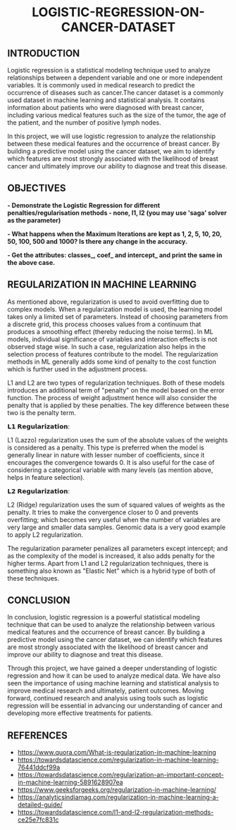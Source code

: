 <H1 align='center'> LOGISTIC-REGRESSION-ON-CANCER-DATASET</h1>

<h2>INTRODUCTION</h2>

Logistic regression is a statistical modeling technique used to analyze relationships between a dependent variable and one or more independent variables. It is commonly used in medical research to predict the occurrence of diseases such as cancer.The cancer dataset is a commonly used dataset in machine learning and statistical analysis. It contains information about patients who were diagnosed with breast cancer, including various medical features such as the size of the tumor, the age of the patient, and the number of positive lymph nodes.

In this project, we will use logistic regression to analyze the relationship between these medical features and the occurrence of breast cancer. By building a predictive model using the cancer dataset, we aim to identify which features are most strongly associated with the likelihood of breast cancer and ultimately improve our ability to diagnose and treat this disease.

<h2>OBJECTIVES </h2>

**- Demonstrate the Logistic Regression for different penalties/regularisation methods - none, l1, l2 (you may use 'saga' solver as the parameter)**

**- What happens when the Maximum Iterations are kept as 1, 2, 5, 10, 20, 50, 100, 500 and 1000? Is there any change in the accuracy.**

**- Get the attributes: classes_, coef_ and intercept_ and print the same in the above case.**

<h2> REGULARIZATION IN MACHINE LEARNING </h2>

As mentioned above, regularization is used to avoid overfitting due to complex models. When a regularization model is used, the learning model takes only a limited set of parameters. Instead of choosing parameters from a discrete grid, this process chooses values from a continuum that produces a smoothing effect (thereby reducing the noise terms).
In ML models, individual significance of variables and interaction effects is not observed stage wise. In such a case, regularization also helps in the selection process of features contribute to the model. The regularization methods in ML generally adds some kind of penalty to the cost function which is further used in the adjustment process.

L1 and L2 are two types of regularization techniques. Both of these models introduces an additional term of "penalty" on the model based on the error function. The process of weight adjustment hence will also consider the penalty that is applied by these penalties. The key difference between these two is the penalty term.

𝗟𝟭 𝗥𝗲𝗴𝘂𝗹𝗮𝗿𝗶𝘇𝗮𝘁𝗶𝗼𝗻:

L1 (Lazzo) regularization uses the sum of the absolute values of the weights is considered as a penalty. This type is preferred when the model is generally linear in nature with lesser number of coefficients, since it encourages the convergence towards 0. It is also useful for the case of considering a categorical variable with many levels (as mention above, helps in feature selection).

𝗟𝟮 𝗥𝗲𝗴𝘂𝗹𝗮𝗿𝗶𝘇𝗮𝘁𝗶𝗼𝗻:

L2 (Ridge) regularization uses the sum of squared values of weights as the penalty. It tries to make the convergence closer to 0 and prevents overfitting; which becomes very useful when the number of variables are very large and smaller data samples. Genomic data is a very good example to apply L2 regularization.

The regularization parameter penalizes all parameters except intercept; and as the complexity of the model is increased, it also adds penalty for the higher terms. Apart from L1 and L2 regularization techniques, there is something also known as "Elastic Net" which is a hybrid type of both of these techniques.

<h2> CONCLUSION </h2>

In conclusion, logistic regression is a powerful statistical modeling technique that can be used to analyze the relationship between various medical features and the occurrence of breast cancer. By building a predictive model using the cancer dataset, we can identify which features are most strongly associated with the likelihood of breast cancer and improve our ability to diagnose and treat this disease.

Through this project, we have gained a deeper understanding of logistic regression and how it can be used to analyze medical data. We have also seen the importance of using machine learning and statistical analysis to improve medical research and ultimately, patient outcomes. Moving forward, continued research and analysis using tools such as logistic regression will be essential in advancing our understanding of cancer and developing more effective treatments for patients.

<h2> REFERENCES </h2>

- https://www.quora.com/What-is-regularization-in-machine-learning
- https://towardsdatascience.com/regularization-in-machine-learning-76441ddcf99a
- https://towardsdatascience.com/regularization-an-important-concept-in-machine-learning-5891628907ea
- https://www.geeksforgeeks.org/regularization-in-machine-learning/
- https://analyticsindiamag.com/regularization-in-machine-learning-a-detailed-guide/
- https://towardsdatascience.com/l1-and-l2-regularization-methods-ce25e7fc831c

#
